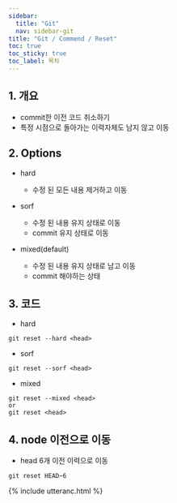```yaml
---
sidebar:
  title: "Git"
  nav: sidebar-git
title: "Git / Commend / Reset"
toc: true
toc_sticky: true
toc_label: 목차
---
```


## 1. 개요
- commit한 이전 코드 취소하기
- 특정 시점으로 돌아가는 이력자체도 남지 않고 이동

## 2. Options
- hard
    * 수정 된 모든 내용 제거하고 이동
    
- sorf
    * 수정 된 내용 유지 상태로 이동
    * commit 유지 상태로 이동

- mixed(default)
    * 수정 된 내용 유지 상태로  남고 이동
    * commit 해야하는 상태

## 3. 코드
- hard
```
git reset --hard <head> 
```
    
- sorf
```
git reset --sorf <head> 
```

- mixed
```
git reset --mixed <head> 
or 
git reset <head> 
```

## 4. node 이전으로 이동
- head 6개 이전 이력으로 이동
```
git reset HEAD~6
```

{% include utteranc.html %}
